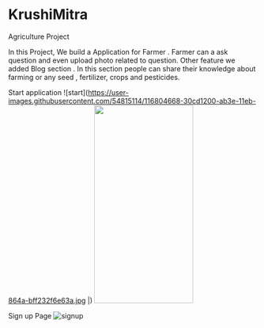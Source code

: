 # KrushiMitra
Agriculture Project 


In this Project, We build a Application for Farmer . Farmer can  a ask question and even upload photo related to  question. Other feature we added Blog section . In this section people can share their knowledge about farming or any  seed , fertilizer, crops and pesticides.

Start application
![start](https://user-images.githubusercontent.com/54815114/116804668-30cd1200-ab3e-11eb-864a-bff232f6e63a.jpg |)
<img src="https://user-images.githubusercontent.com/54815114/116804668-30cd1200-ab3e-11eb-864a-bff232f6e63a.jpg" data-canonical-src="https://gyazo.com/eb5c5741b6a9a16c692170a41a49c858.png"  width="200" height="400" />

Sign up Page
![signup](https://user-images.githubusercontent.com/54815114/116804687-51956780-ab3e-11eb-8aa4-95fcf32f18a9.jpg)
